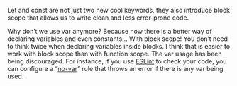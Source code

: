 Let and const are not just two new cool keywords, they also introduce block scope that allows us to write clean and less error-prone code.

Why don’t we use var anymore? Because now there is a better way of declaring variables and even constants… With block scope! You don’t need to think twice when declaring variables inside blocks. I think that is easier to work with block scope than with function scope. The var usage has been being discouraged. For instance, if you use [ESLint](https://eslint.org/) to check your code, you can configure a “[no-var](https://eslint.org/docs/rules/no-var)” rule that throws an error if there is any var being used.